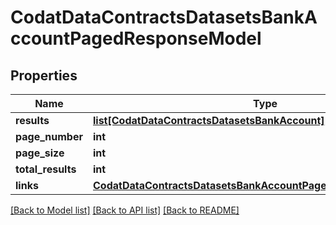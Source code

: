 # CodatDataContractsDatasetsBankAccountPagedResponseModel

## Properties
Name | Type | Description | Notes
------------ | ------------- | ------------- | -------------
**results** | [**list[CodatDataContractsDatasetsBankAccount]**](CodatDataContractsDatasetsBankAccount.md) |  | [optional] 
**page_number** | **int** |  | [optional] 
**page_size** | **int** |  | [optional] 
**total_results** | **int** |  | [optional] 
**links** | [**CodatDataContractsDatasetsBankAccountPagedResponseLinksModel**](CodatDataContractsDatasetsBankAccountPagedResponseLinksModel.md) |  | [optional] 

[[Back to Model list]](../README.md#documentation-for-models) [[Back to API list]](../README.md#documentation-for-api-endpoints) [[Back to README]](../README.md)

